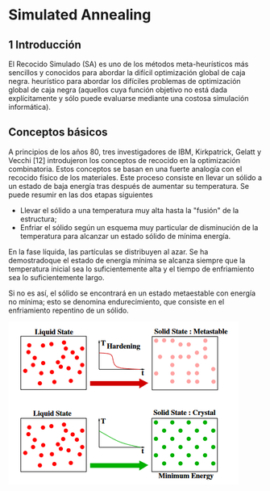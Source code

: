 # Simulated Annealing

## 1 Introducción
 El Recocido Simulado (SA) es uno de los métodos meta-heurísticos más sencillos y conocidos para abordar la difícil optimización global de caja negra.
heurístico para abordar los difíciles problemas de optimización global de caja negra (aquellos cuya función objetivo no está dada explícitamente y sólo puede evaluarse mediante una costosa simulación informática).  

## Conceptos básicos

A principios de los años 80, tres investigadores de IBM, Kirkpatrick, Gelatt y Vecchi [12] introdujeron los conceptos de recocido en la optimización combinatoria. Estos conceptos   se basan en una fuerte analogía con el recocido físico de los materiales. Este proceso consiste en llevar un sólido a un estado de baja energía tras
 después de aumentar su temperatura. Se puede resumir en las dos etapas siguientes
 
- Llevar el sólido a una temperatura muy alta hasta la "fusión" de la estructura;
- Enfriar el sólido según un esquema muy particular de disminución de la temperatura para alcanzar un estado sólido de mínima energía.


En la fase líquida, las partículas se distribuyen al azar. Se ha demostradoque el estado de energía mínima se alcanza siempre que la temperatura inicial sea lo suficientemente alta y el tiempo de enfriamiento sea lo suficientemente largo.

Si no es así, el sólido se encontrará en un estado metaestable con energía no mínima; esto se denomina endurecimiento, que consiste en el enfriamiento repentino
de un sólido.

![Diagrama 1](https://github.com/armaFab/metaheuristicas/blob/main/simulatedAnnealing/images/diagrama1.PNG)
